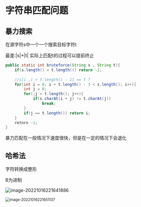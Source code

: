 # 字符串匹配问题

## 暴力搜索

 在源字符s中一个一个搜索目标字符t

最差:|s|*|t|
实际上匹配t的过程可以提前终止

```java
public static int bruteforce(String s , String t){
    if(s.length() < t.length()) return -1;
    
    //s[i ,i + t.length() - 1] == t ?
    for(int i = 0; i + t.length() - 1 < s.length(); i++){
        int j = 0;
        for(;j < t.length(); j++){
            if(s.charAt(i + j) != t.charAt(j))
                break;
        }
        if(j == t.length()) return i;
    }
    retnrn -1;
}
```

  暴力匹配在一般情况下速度很快，但是在一定的情况下会退化

## 哈希法

字符转换成整形

B为进制

![image-20221016221641886](C:\Users\24193\AppData\Roaming\Typora\typora-user-images\image-20221016221641886.png)

<img src="C:\Users\24193\AppData\Roaming\Typora\typora-user-images\image-20221016221651137.png" alt="image-20221016221651137" style="zoom: 80%;" />